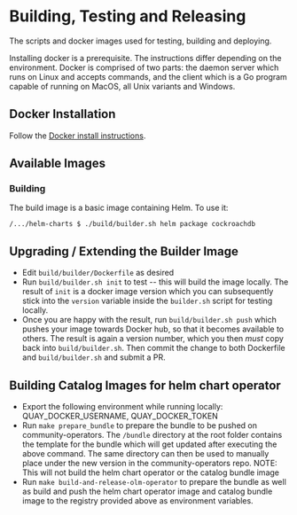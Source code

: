 # Building, Testing and Releasing

The scripts and docker images used for testing, building and deploying.

Installing docker is a prerequisite. The instructions differ depending on the
environment. Docker is comprised of two parts: the daemon server which runs on
Linux and accepts commands, and the client which is a Go program capable of
running on MacOS, all Unix variants and Windows.


## Docker Installation

Follow the [Docker install
instructions](https://docs.docker.com/engine/installation/).


## Available Images

### Building

The build image is a basic image containing Helm. To use it:

```
/.../helm-charts $ ./build/builder.sh helm package cockroachdb
```


## Upgrading / Extending the Builder Image

- Edit `build/builder/Dockerfile` as desired
- Run `build/builder.sh init` to test -- this will build the image locally. The result of `init` is a docker image version which you can subsequently stick into the `version` variable inside the `builder.sh` script for testing locally.
- Once you are happy with the result, run `build/builder.sh push` which pushes your image towards Docker hub, so that it becomes available to others. The result is again a version number, which you then *must* copy back into `build/builder.sh`. Then commit the change to both Dockerfile and `build/builder.sh` and submit a PR.


## Building Catalog Images for helm chart operator

- Export the following environment while running locally:
    QUAY_DOCKER_USERNAME, QUAY_DOCKER_TOKEN
- Run `make prepare_bundle` to prepare the bundle to be pushed on community-operators. The `/bundle` directory at the root folder contains the template for the bundle which will get updated after executing the above command. The same directory can then be used to manually place under the new version in the community-operators repo. NOTE: This will not build the helm chart operator or the catalog bundle image
- Run `make build-and-release-olm-operator` to prepare the bundle as well as build and push the helm chart operator image and catalog bundle image to the registry provided above as environment variables.